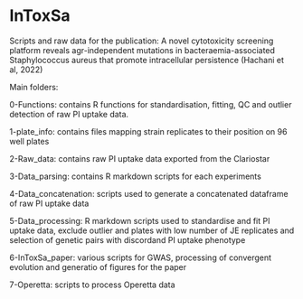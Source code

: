 # InToxSa

Scripts and raw data for the publication: A novel cytotoxicity screening platform reveals agr-independent mutations in bacteraemia-associated Staphylococcus aureus that promote intracellular persistence (Hachani et al, 2022)

Main folders:

0-Functions: contains R functions for standardisation, fitting, QC and outlier detection of raw PI uptake data.

1-plate_info: contains files mapping strain replicates to their position on 96 well plates

2-Raw_data: contains raw PI uptake data exported from the Clariostar

3-Data_parsing: contains R markdown scripts for each experiments 

4-Data_concatenation: scripts used to generate a concatenated dataframe of raw PI uptake data

5-Data_processing: R markdown scripts used to standardise and fit PI uptake data, exclude outlier and plates with low number of JE replicates and selection of genetic pairs with discordand PI uptake phenotype

6-InToxSa_paper: various scripts for GWAS, processing of convergent evolution and generatio of figures for the paper

7-Operetta: scripts to process Operetta data

